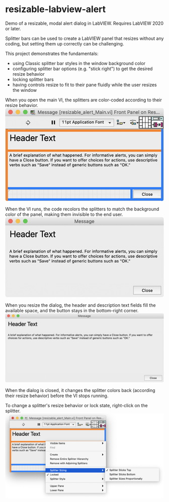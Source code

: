 # resizable-labview-alert
Demo of a resizable, modal alert dialog in LabVIEW. Requires LabVIEW 2020 or later.

Splitter bars can be used to create a LabVIEW panel that resizes without any coding, but setting them up correctly can be challenging.

This project demonstrates the fundamentals:
- using Classic splitter bar styles in the window background color
- configuring splitter bar options (e.g. "stick right") to get the desired resize behavior
- locking splitter bars
- having controls resize to fit to their pane fluidly while the user resizes the window

When you open the main VI, the splitters are color-coded according to their resize behavior. 
![Screenshot of dialog at edit time](dialog_edit.png)

When the VI runs, the code recolors the splitters to match the background color of the panel, making them invisible to the end user. 
![Screenshot of the dialog when rnning](dialog_running.png)

When you resize the dialog, the header and description text fields fill the available space, and the button stays in the bottom-right corner.
![Screenshot of the dialog resized larger](dialog_resized.png)

When the dialog is closed, it changes the splitter colors back (according their resize behavior) before the VI stops running.

To change a splitter's resize behavior or lock state, right-click on the splitter.
![Screenshot of the splitter right-click menu](splitter_menu.png)

